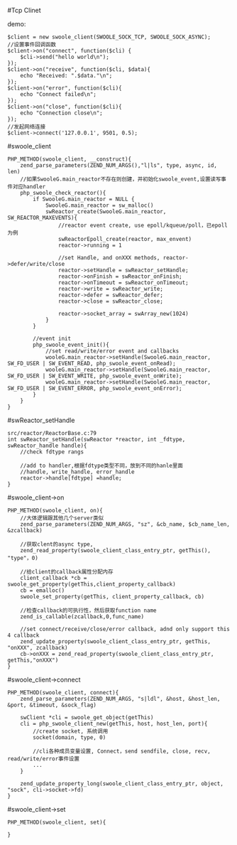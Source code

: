 #Tcp Clinet

demo:

    $client = new swoole_client(SWOOLE_SOCK_TCP, SWOOLE_SOCK_ASYNC);
    //设置事件回调函数
    $client->on("connect", function($cli) {
        $cli->send("hello world\n");
    });
    $client->on("receive", function($cli, $data){
        echo "Received: ".$data."\n";
    });
    $client->on("error", function($cli){
        echo "Connect failed\n";
    });
    $client->on("close", function($cli){
        echo "Connection close\n";
    });
    //发起网络连接
    $client->connect('127.0.0.1', 9501, 0.5);


#swoole_client

    PHP_METHOD(swoole_client, __construct){
        zend_parse_parameters(ZEND_NUM_ARGS(),"l|ls", type, async, id, len)
        //如果SwooleG.main_reactor不存在则创建，并初始化swoole_event,设置读写事件对应handler
        php_swoole_check_reactor(){
            if SwooleG.main_reactor = NULL {
                SwooleG.main_reactor = sw_malloc()
                swReactor_create(SwooleG.main_reactor, SW_REACTOR_MAXEVENTS){
                    //reactor event create, use epoll/kqueue/poll，已epoll为例
                    swReactorEpoll_create(reactor, max_envent)
                    reactor->running = 1

                    //set Handle, and onXXX methods, reactor->defer/write/close
                    reactor->setHandle = swReactor_setHandle;
                    reactor->onFinish = swReactor_onFinish;
                    reactor->onTimeout = swReactor_onTimeout;
                    reactor->write = swReactor_write;
                    reactor->defer = swReactor_defer;
                    reactor->close = swReactor_close;

                    reactor->socket_array = swArray_new(1024)
                }
            }

            //event init
            php_swoole_event_init(){
                //set read/write/error event and callbacks
                wooleG.main_reactor->setHandle(SwooleG.main_reactor, SW_FD_USER | SW_EVENT_READ, php_swoole_event_onRead);
                wooleG.main_reactor->setHandle(SwooleG.main_reactor, SW_FD_USER | SW_EVENT_WRITE, php_swoole_event_onWrite);
                wooleG.main_reactor->setHandle(SwooleG.main_reactor, SW_FD_USER | SW_EVENT_ERROR, php_swoole_event_onError);
            }
        }
    }

#swReactor_setHandle

    src/reactor/ReactorBase.c:79
    int swReactor_setHandle(swReactor *reactor, int _fdtype, swReactor_handle handle){
        //check fdtype rangs

        //add to handler,根据fdtype类型不同，放到不同的hanle里面
        //handle, write_handle, error_handle
        reactor->handle[fdtype] =handle;
    }

#swoole_client->on

    PHP_METHOD(swoole_client, on){
        //大体逻辑跟其他几个server类似
        zend_parse_parameters(ZEND_NUM_ARGS, "sz", &cb_name, $cb_name_len, &zcallback)

        //获取clent的async type,
        zend_read_property(swoole_client_class_entry_ptr, getThis(), "type"，0)

        //给client的callback属性分配内存
        client_callback *cb = swoole_get_property(getThis,client_property_callback)
        cb = emalloc()
        swoole_set_property(getThis, client_property_callback, cb)

        //检查callback的可执行性，然后获取function name
        zend_is_callable(zcallback,0,func_name)

        //set connect/receive/close/error callback, adnd only support this 4 callback
        zend_update_property(swoole_client_class_entry_ptr, getThis, "onXXX", zcallback)
        cb->onXXX = zend_read_property(swoole_client_class_entry_ptr, getThis,"onXXX")
    }

#swoole_client->connect

    PHP_METHOD(swoole_client, connect){
        zend_parse_parameters(ZEND_NUM_ARGS, "s|ldl", &host, &host_len, &port, &timeout, &sock_flag)

        swClient *cli = swoole_get_object(getThis)
        cli = php_swoole_client_new(getThis, host, host_len, port){
            //create socket, 系统调用
            socket(domain, type, 0)

            //cli各种成员变量设置, Connect，send sendfile, close, recv, read/write/error事件设置
            ...
        }

        zend_update_property_long(swoole_client_class_entry_ptr, object, "sock", cli->socket->fd)
    }


#swoole_client->set

    PHP_METHOD(swoole_client, set){

    }
